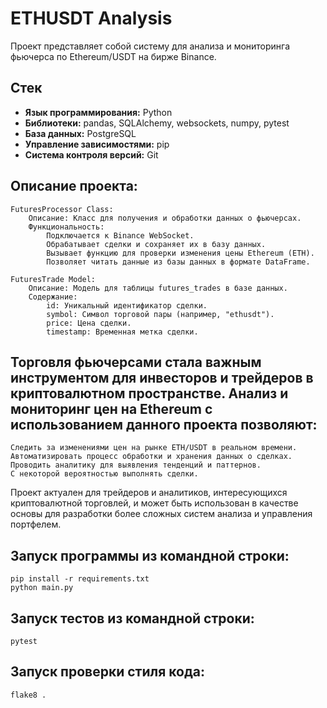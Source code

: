 # ETHUSDT Analysis

Проект представляет собой систему для анализа и мониторинга фьючерса по
Ethereum/USDT на бирже Binance.

## Стек

- **Язык программирования:** Python
- **Библиотеки:** pandas, SQLAlchemy, websockets, numpy, pytest
- **База данных:** PostgreSQL
- **Управление зависимостями:** pip
- **Система контроля версий:** Git

## Описание проекта:

    FuturesProcessor Class:
        Описание: Класс для получения и обработки данных о фьючерсах.
        Функциональность:
            Подключается к Binance WebSocket.
            Обрабатывает сделки и сохраняет их в базу данных.
            Вызывает функцию для проверки изменения цены Ethereum (ETH).
            Позволяет читать данные из базы данных в формате DataFrame.

    FuturesTrade Model:
        Описание: Модель для таблицы futures_trades в базе данных.
        Содержание:
            id: Уникальный идентификатор сделки.
            symbol: Символ торговой пары (например, "ethusdt").
            price: Цена сделки.
            timestamp: Временная метка сделки.

## Торговля фьючерсами стала важным инструментом для инвесторов и трейдеров в криптовалютном пространстве. Анализ и мониторинг цен на Ethereum с использованием данного проекта позволяют:

    Следить за изменениями цен на рынке ETH/USDT в реальном времени.
    Автоматизировать процесс обработки и хранения данных о сделках.
    Проводить аналитику для выявления тенденций и паттернов.
    C некоторой вероятностью выполнять сделки.

Проект актуален для трейдеров и аналитиков, интересующихся криптовалютной
торговлей, и может быть использован в качестве основы для разработки более
сложных систем анализа и управления портфелем.

## Запуск программы из командной строки:

```shell
pip install -r requirements.txt
python main.py
```

## Запуск тестов из командной строки:

```shell
pytest
```

## Запуск проверки стиля кода:

```shell
flake8 .
```

